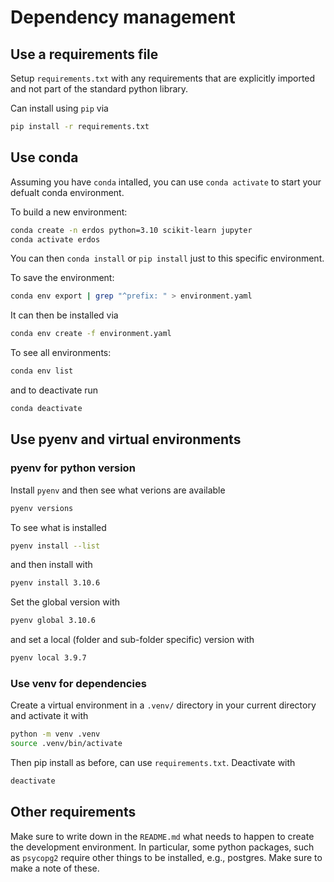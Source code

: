 # Dependency management

## Use a requirements file

Setup `requirements.txt` with any requirements that
are explicitly imported and not part of the standard
python library.

Can install using `pip` via

```bash
pip install -r requirements.txt
```

## Use conda

Assuming you have `conda` intalled, you can use
`conda activate` to start your defualt conda environment.

To build a new environment:

```bash
conda create -n erdos python=3.10 scikit-learn jupyter
conda activate erdos
```

You can then `conda install` or `pip install` just to 
this specific environment.

To save the environment:

```bash
conda env export | grep "^prefix: " > environment.yaml
```

It can then be installed via

```bash
conda env create -f environment.yaml
```

To see all environments:

```bash
conda env list
```

and to deactivate run

```bash
conda deactivate
```


## Use pyenv and virtual environments


### pyenv for python version

Install `pyenv` and then see what verions are available

```bash
pyenv versions
```

To see what is installed

```bash
pyenv install --list
```

and then install with

```bash
pyenv install 3.10.6
```

Set the global version with

```bash
pyenv global 3.10.6
```

and set a local (folder and sub-folder specific) version with

```bash
pyenv local 3.9.7
```

### Use venv for dependencies

Create a virtual environment in a `.venv/` directory in your current directory and activate it with

```bash
python -m venv .venv
source .venv/bin/activate
```

Then pip install as before, can use `requirements.txt`. Deactivate with

```bash
deactivate
```


## Other requirements

Make sure to write down in the `README.md` what needs to happen to create
the development environment. In particular, some python packages, such as `psycopg2` require other
things to be installed, e.g., postgres. Make sure to make a note of these.
